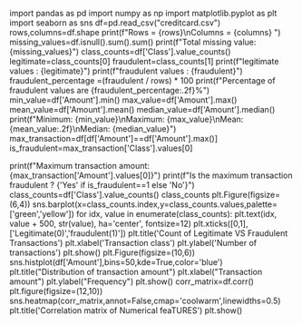 import pandas as pd 
import numpy as np 
import matplotlib.pyplot as plt 
import seaborn as sns
df=pd.read_csv("creditcard.csv")
rows,columns=df.shape
print(f"Rows = {rows}\nColumns = {columns} ")
missing_values=df.isnull().sum().sum()
print(f"Total missing value: {missing_values}")
class_counts=df['Class'].value_counts()
legitimate=class_counts[0]
fraudulent=class_counts[1]
print(f"legitimate values : {legitimate}")
print(f"fraudulent values : {fraudulent}")
fraudulent_percentage =(fraudulent / rows) * 100
print(f"Percentage of fraudulent values are {fraudulent_percentage:.2f}%")
min_value=df['Amount'].min()
max_value=df['Amount'].max()
mean_value=df['Amount'].mean()
median_value=df['Amount'].median()
print(f"Minimum: {min_value}\nMaximum: {max_value}\nMean: {mean_value:.2f}\nMedian: {median_value}")
max_transaction=df[df['Amount']==df['Amount'].max()]
is_fraudulent=max_transaction['Class'].values[0]

print(f"Maximum transaction amount: {max_transaction['Amount'].values[0]}")
print(f"Is the maximum transaction fraudulent ? {'Yes' if is_fraudulent==1 else 'No'}")
class_counts=df['Class'].value_counts()
class_counts
plt.Figure(figsize=(6,4))
sns.barplot(x=class_counts.index,y=class_counts.values,palette=['green','yellow'])
for idx, value in enumerate(class_counts):
    plt.text(idx, value + 500, str(value), ha='center', fontsize=12)
plt.xticks([0,1],['Legitimate(0)','fraudulent(1)'])
plt.title('Count of Legitimate VS Fraudulent Transactions')
plt.xlabel('Transaction class')
plt.ylabel('Number of transactions')
plt.show()
plt.Figure(figsize=(10,6))
sns.histplot(df['Amount'],bins=50,kde=True,color='blue')
plt.title("Distribution of transaction amount")
plt.xlabel("Transaction amount")
plt.ylabel("Frequency")
plt.show()
corr_matrix=df.corr()
plt.figure(figsize=(12,10))
sns.heatmap(corr_matrix,annot=False,cmap='coolwarm',linewidths=0.5)
plt.title('Correlation matrix of Numerical feaTURES')
plt.show()

